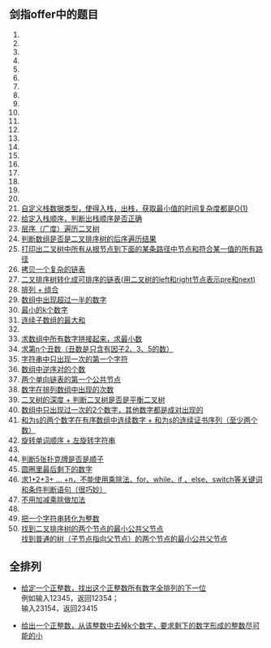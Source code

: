 ## 剑指offer中的题目
1. [](src/main/java/com/cao/Test.java)  
2. [](src/main/java/com/cao/Test.java)  
3. [](src/main/java/com/cao/Test.java)  
4. [](src/main/java/com/cao/Test.java)  
5. [](src/main/java/com/cao/Test.java)  
6. [](src/main/java/com/cao/Test.java)  
7. [](src/main/java/com/cao/Test.java)  
8. [](src/main/java/com/cao/Test.java)  
9. [](src/main/java/com/cao/Test.java)  
10. [](src/main/java/com/cao/Test.java)  
11. [](src/main/java/com/cao/Test.java)  
12. [](src/main/java/com/cao/Test.java)  
13. [](src/main/java/com/cao/Test.java)  
14. [](src/main/java/com/cao/Test.java)  
15. [](src/main/java/com/cao/Test.java)  
16. [](src/main/java/com/cao/Test.java)  
17. [](src/main/java/com/cao/Test.java)  
18. [](src/main/java/com/cao/Test.java)  
19. [](src/main/java/com/cao/Test.java)  
20. [](src/main/java/com/cao/Test.java)  
21. [自定义栈数据类型，使得入栈，出栈，获取最小值的时间复杂度都是O(1)](src/main/java/com/cao/Test21.java)  
22. [给定入栈顺序，判断出栈顺序是否正确](src/main/java/com/cao/Test22.java)  
23. [层序（广度）遍历二叉树](src/main/java/com/cao/Test23.java)  
24. [判断数组是否是二叉排序树的后序遍历结果](src/main/java/com/cao/Test24.java)  
25. [打印出二叉树中所有从根节点到下面的某条路径中节点和符合某一值的所有路径](src/main/java/com/cao/Test25.java)  
26. [拷贝一个复杂的链表](src/main/java/com/cao/Test26.java)  
27. [二叉排序树转化成可排序的链表(用二叉树的left和right节点表示pre和next)](src/main/java/com/cao/Test27.java)  
28. [排列 + 组合](src/main/java/com/cao/Test28.java)  
29. [数组中出现超过一半的数字](src/main/java/com/cao/Test29.java)  
30. [最小的k个数字](src/main/java/com/cao/Test30.java)  
31. [连续子数组的最大和](src/main/java/com/cao/Test31.java)  
32. [](src/main/java/com/cao/Test.java)  
33. [求数组中所有数字拼接起来，求最小数](src/main/java/com/cao/Test33.java)  
34. [求第n个丑数（丑数是只含有因子2、3、5的数）](src/main/java/com/cao/Test34.java)  
35. [字符串中只出现一次的第一个字符](src/main/java/com/cao/Test35.java)
36. [数组中逆序对的个数](src/main/java/com/cao/Test36.java)  
37. [两个单向链表的第一个公共节点](src/main/java/com/cao/Test37.java)  
38. [数字在排列数组中出现的次数](src/main/java/com/cao/Test38.java)  
39. [二叉树的深度 + 判断二叉树是否是平衡二叉树](src/main/java/com/cao/Test39.java)  
40. [数组中只出现过一次的2个数字，其他数字都是成对出现的](src/main/java/com/cao/Test40.java)  
41. [和为s的两个数字在有序数组中连续数字 + 和为s的连续证书序列（至少两个数）](src/main/java/com/cao/Test41.java)  
42. [旋转单词顺序 + 左旋转字符串](src/main/java/com/cao/Test42.java)  
43. [](src/main/java/com/cao/Test43.java)  
44. [判断5张扑克牌是否是顺子](src/main/java/com/cao/Test44.java)  
45. [圆圈里最后剩下的数字](src/main/java/com/cao/Test45.java)  
46. [求1+2+3+ ... +n，不能使用乘除法、for、while、if
、else、switch等关键词和条件判断语句（很巧妙）](src/main/java/com/cao/Test46.java) 
47. [不用加减乘除做加法](src/main/java/com/cao/Test47.java)   
48. [](c++题目无法实现)   
49. [把一个字符串转化为整数](src/main/java/com/cao/Test49.java)   
50. [找到二叉排序树的两个节点的最小公共父节点](src/main/java/com/cao/Test50.java)   
    [找到普通的树（子节点指向父节点）的两个节点的最小公共父节点](src/main/java/com/cao/Test50_1.java)   

## 全排列  

+ [给定一个正整数，找出这个正整数所有数字全排列的下一位](src/main/java/com/arithmetic/NextMinPermutation.java)  
   例如输入12345，返回12354；  
   输入23154，返回23415

+ [给出一个正整数，从该整数中去掉k个数字，要求剩下的数字形成的整数尽可能的小](src/main/java/com/arithmetic/MinDateAfterRemoveK.java)

